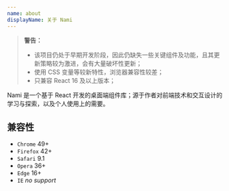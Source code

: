 ```yaml
---
name: about
displayName: 关于 Nami
---
```


> **警告：**
>
> -   该项目仍处于早期开发阶段，因此仍缺失一些关键组件及功能，且其更新策略较为激进，会有大量破坏性更新；
> -   使用 CSS 变量等较新特性，浏览器兼容性较差；
> -   只兼容 React 16 及以上版本；

Nami 是一个基于 React 开发的桌面端组件库；源于作者对前端技术和交互设计的学习与探索，以及个人使用上的需要。

## 兼容性

-   `Chrome` 49+
-   `Firefox` 42+
-   `Safari` 9.1
-   `Opera` 36+
-   `Edge` 16+
-   `IE` _no support_
